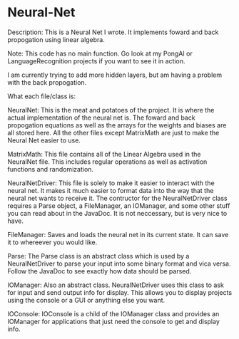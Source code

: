 # Neural-Net
Description: This is a Neural Net I wrote. It implements foward and back propogation using linear algebra. 

Note: This code has no main function. Go look at my PongAI or LanguageRecognition projects if you want to see it in action.

I am currently trying to add more hidden layers, but am having a problem with the back propogation. 

What each file/class is: 

NeuralNet: This is the meat and potatoes of the project. It is where the actual implementation of the neural net is. The foward and back propogation equations as well as the arrays for the weights and biases are all stored here. All the other files except MatrixMath are just to make the Neural Net easier to use.

MatrixMath: This file contains all of the Linear Algebra used in the NeuralNet file. This includes regular operations as well as activation functions and randomization.

NeuralNetDriver: This file is solely to make it easier to interact with the neural net. It makes it much easier to format data into the way that the neural net wants to receive it. The contructor for the NeuralNetDriver class requires a Parse object, a FileManager, an IOManager, and some other stuff you can read about in the JavaDoc. It is not neccessary, but is very nice to have.

FileManager: Saves and loads the neural net in its current state. It can save it to whereever you would like.

Parse: The Parse class is an abstract class which is used by a NeuralNetDriver to parse your input into some binary format and vica versa. Follow the JavaDoc to see exactly how data should be parsed.

IOManager: Also an abstract class. NeuralNetDriver uses this class to ask for input and send output info for display. This allows you to display projects using the console or a GUI or anything else you want.

IOConsole: IOConsole is a child of the IOManager class and provides an IOManager for applications that just need the console to get and display info.
